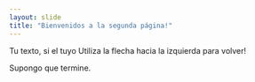 ```yaml
---
layout: slide
title: "Bienvenidos a la segunda página!"
---
```

Tu texto, si el tuyo
Utiliza la flecha hacia la izquierda para volver!

Supongo que termine. 
